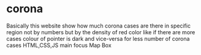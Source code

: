 # corona
Basically this website show how much corona cases are there in specific region not by numbers but by the density of red color like if there are more cases colour of pointer is dark and vice-versa for less number of corona cases
HTML,CSS,JS main focus Map Box
